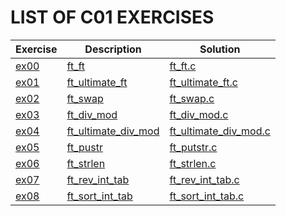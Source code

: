 # LIST OF C01 EXERCISES

|Exercise        |Description                    |Solution                     |
|-------------|-------------------------------|-----------------------------|
|[ex00](https://github.com/Abdelghafour2001/1337/blob/master/Piscine-2021/DAYS/C01/ex00)      |[ft_ft](https://github.com/Abdelghafour2001/1337/blob/master/Piscine-2021/DAYS/C01/ex00/README.d)          |[ft_ft.c](https://github.com/Abdelghafour2001/1337/blob/master/Piscine-2021/DAYS/C01/ex00/ft_ft.c) |
|[ex01](https://github.com/Abdelghafour2001/1337/blob/master/Piscine-2021/DAYS/C01/ex01)     |[ft_ultimate_ft](https://github.com/Abdelghafour2001/1337/blob/master/Piscine-2021/DAYS/C01/ex01/README.md)  |[ft_ultimate_ft.c](https://github.com/Abdelghafour2001/1337/blob/master/Piscine-2021/DAYS/C01/ex01/ft_ultimate_ft.c)  |
|[ex02](https://github.com/Abdelghafour2001/1337/blob/master/Piscine-2021/DAYS/C01/ex02)   |[ft_swap](https://github.com/Abdelghafour2001/1337/blob/master/Piscine-2021/DAYS/C01/ex02/README.md)           |[ft_swap.c](https://github.com/Abdelghafour2001/1337/blob/master/Piscine-2021/DAYS/C01/ex02/ft_swap.c)         |
|[ex03](https://github.com/Abdelghafour2001/1337/blob/master/Piscine-2021/DAYS/C01/ex03)   |[ft_div_mod](https://github.com/Abdelghafour2001/1337/blob/master/Piscine-2021/DAYS/C01/ex03/README.md)           |[ft_div_mod.c](https://github.com/Abdelghafour2001/1337/blob/master/Piscine-2021/DAYS/C01/ex03/ft_div_mod.c)      |
|[ex04](https://github.com/Abdelghafour2001/1337/blob/master/Piscine-2021/DAYS/C01/ex04)   |[ft_ultimate_div_mod](https://github.com/Abdelghafour2001/1337/blob/master/Piscine-2021/DAYS/C01/ex04/README.md)        |[ft_ultimate_div_mod.c](https://github.com/Abdelghafour2001/1337/blob/master/Piscine-2021/DAYS/C01/ex04/ft_ultimate_div_mod.c)  |
|[ex05](https://github.com/Abdelghafour2001/1337/blob/master/Piscine-2021/DAYS/C01/ex05)   |[ft_pustr](https://github.com/Abdelghafour2001/1337/blob/master/Piscine-2021/DAYS/C01/ex05/README.md)       |[ft_putstr.c](https://github.com/Abdelghafour2001/1337/blob/master/Piscine-2021/DAYS/C01/ex05/ft_putstr.c)       |
|[ex06](https://github.com/Abdelghafour2001/1337/blob/master/Piscine-2021/DAYS/C01/ex06)   |[ft_strlen](https://github.com/Abdelghafour2001/1337/blob/master/Piscine-2021/DAYS/C01/ex06/README.md)           |[ft_strlen.c](https://github.com/Abdelghafour2001/1337/blob/master/Piscine-2021/DAYS/C01/ex06/ft_strlen.c) |
|[ex07](https://github.com/Abdelghafour2001/1337/blob/master/Piscine-2021/DAYS/C01/ex07)   |[ft_rev_int_tab](https://github.com/Abdelghafour2001/1337/blob/master/Piscine-2021/DAYS/C01/ex07/README.md)        |[ft_rev_int_tab.c](https://github.com/Abdelghafour2001/1337/blob/master/Piscine-2021/DAYS/C01/ex07/ft_rev_int_tab.c)       |
|[ex08](https://github.com/Abdelghafour2001/1337/blob/master/Piscine-2021/DAYS/C01/ex08)   |[ft_sort_int_tab](https://github.com/Abdelghafour2001/1337/blob/master/Piscine-2021/DAYS/C01/ex08/README.md) |[ft_sort_int_tab.c](https://github.com/Abdelghafour2001/1337/blob/master/Piscine-2021/DAYS/C01/ex08/ft_sort_int_tab.c) |
